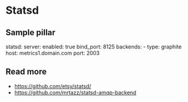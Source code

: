 
# Statsd

## Sample pillar

statsd:
  server:
    enabled: true
    bind_port: 8125
    backends:
    - type: graphite
      host: metrics1.domain.com
      port: 2003

## Read more

* https://github.com/etsy/statsd/
* https://github.com/mrtazz/statsd-amqp-backend